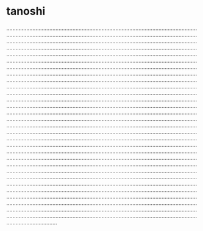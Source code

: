 # tanoshi

.........................................................................................................................................................................................................................................................................................................................................................................................................................................................................................................................................................................................................................................................................................................................................................................................................................................................................................................................................................................................................................................................................................................................................................................................................................................................................................................................................................................................................................................................................................................................................................................................................................................................................................................................................................................................................................................................................................................................................................................................................................................................................................................................................................................................................................................................................................................................................................................................................................................................................................................................................................................................................................................................................................................................................................................................................................................................................................................................................................................................................................................................................................................................................................................................................................................................................................................................................................................................................................................................................................................................................................................................................................................................................................................................................................................................................................................................................................................